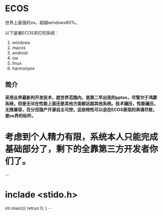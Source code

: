 # ECOS
世界上最强的os，超越windows60%。
 
 以下是被ECOS吊打的系统：
 
 1. windows
 2. macos
 3. android
 4. ios
 5. linux
 6. harmonyos

## 简介
**采用业界最新的开发技术，就世界范围内，是第二早出现的pptos，尽管次于鸿蒙系统，但是无论在性能上面还是其他方面都远超其他系统。技术碾压，性能碾压，无限兼容，百分百国产开源自主可控，这些特性可以说在ECOS表现的淋漓尽致，是os界的标杆。**

# 考虑到个人精力有限，系统本人只能完成基础部分了，剩下的全靠第三方开发者你们了。

···
# inclade <stido.h>
int mian(){
 retrun 0;
}
···
